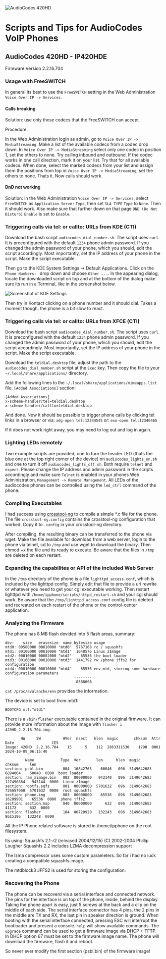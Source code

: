 <img src="https://raw.githubusercontent.com/janbiedermann/audiocodes_voip_phone/master/audiocodes-420hd.webp" alt="AudioCodes 420HD">

# Scripts and Tips for AudioCodes VoIP Phones

## AudioCodes 420HD - IP420HDE

Firmware Version 2.2.16.704

### Usage with FreeSWITCH

In general its best to use the `FreeSWITCH` setting in the Web Administration `Voice Over IP -> Services`.

#### Calls breaking

Solution: use only those codecs that the FreeSWITCH can accept

Procedure:

In the Web Administration login as admin, go to `Voice Over IP -> MediaStreaming`.
Make a list of the available codecs from a codec drop down.
In `Voice Over IP -> MediaStreaming` select only one codec in position 1, set the others to none.
Try calling inbound and outbound.
If the codec works in one call direction, mark it on your list.
Try that for all available codecs.
When done, select the marked codecs from your list and assign them the positions from top in
`Voice Over IP -> MediaStreaming`, set the others to none.
Thats it. Now calls should work.

#### DnD not working

Solution: In the Web Administration `Voice Over IP -> Services`, select `FreeSWITCH` as `Application Server` `Type`,
then set `SLA TYPE` `Type` to `None`. Then it should work. Also make sure that further down on that page
 `DND (Do Not Disturb)` `Enable` is set to `Enable`.

### Triggering calls via tel: or callto: URLs from KDE (CTI)

Download the bash script `audiocodes_dial_number.sh`. The script uses `curl`.
It is preconfigured with the default `1234` phone admin password. If you changed the admin password of your phone,
which you should, edit the script accordingly. Most importantly, set the IP address of your phone in the script.
Make the script executable.

Then go to the KDE System Settings -> Default Applications.
Click on the `Phone Numbers: ` drop down and choose `Other ...`.
In the appearing dialog, locate the downloaded script on top and at the bottom of the dialog
make sure its run in a Terminal, like in the screenshot below.

![Screenshot of KDE Settings](https://github.com/janbiedermann/audiocodes_voip_phone/blob/main/KDE_Settings.png?raw=true)

Then try in Kontact clicking on a phone number and it should dial. Takes a moment though, the phone is a bit slow
to react.

### Triggering calls via tel: or callto: URLs from XFCE (CTI)

Download the bash script `audiocodes_dial_number.sh`. The script uses `curl`.
It is preconfigured with the default `1234` phone admin password. If you changed the admin password of your phone,
which you should, edit the script accordingly. Most importantly, set the IP address of your phone in the script.
Make the script executable.

Download the `teldial.desktop` file, adjust the path to the `audiocodes_dial_number.sh` script at the `Exec` key.
Then copy the file to your `~/.local/share/applications/` directory.

Add the following lines to the `~/.local/share/applications/mimeapps.list` file, `[Added Associations]` section:
```
[Added Associations]
x-scheme-handler/tel=teldial.desktop
x-scheme-handler/callto=teldial.desktop
```

And done. Now it should be possible to trigger phone calls by clicking tel: links in a browser or via:
`xdg-open tel:12344545`
or:
`exo-open tel:12346465`

If it does not work right away, you may need to log out and log in again.

### Lighting LEDs remotely

Two example scripts are provided, one to turn the header LED (thats the blue one at the top right corner of the device)
on `audiocodes_lights_on.sh` and one to turn it off `audiocodes_lights_off.sh`.
Both require `telnet` and `expect`. Please change the IP address and admin password in the scripts
accordingly and make sure `Telnet` is enabled in your phones Web Administration, `Management -> Remote Management`.
All LEDs of the audiocodes phones can be controlled using the `led_ctrl` command of the phone.

### Compiling Executables

I had success using [crosstool-ng](https://crosstool-ng.github.io/) to compile a simple *.c file for the phone.
The file `crosstool-ng.config` contains the crosstool-ng configuration that worked.
Copy it to `.config` in your crosstool-ng directory.

After compiling, the resulting binary can be transferred to the phone via wget. Make the file available for download
from a web server, login to the phone via telnet, cd to `/tmp` and use wget to download the binary.
Then chmod +x the file and its ready to execute. Be aware that the files in `/tmp` are deleted on each restart.

### Expanding the capabilites or API of the included Web Server

In the `/tmp` directory of the phone is a file `lighttpd_access.conf`, which is included by the lighttpd config.
Simply edit that file to provide a url rewrite or whatever you need to get your cgi executable working.
Then restart lighttpd with `/home/ipphone/scripts/httpd_restart.sh` and your cgi should work.
Be aware that the `/tmp/lighttpd_access.conf` config file is deleted and recreated on each restart of the phone or the
control-center application.

### Analyzing the Firmware

The phone has 8 MB flash devided into 5 flash areas, summary:
```
dev:    size   erasesize  name bytesize usage
mtd0: 00580000 00010000 "mtd0"  5767168 ro / squashfs
mtd1: 00100000 00010000 "mtd1"  1048576 Linux zImage
mtd2: 00010000 00002000 "mtd2"    65536 the boot loader
mtd3: 00160000 00010000 "mtd3"  1441792 rw /phone jffs2 for configuration
mtd4: 00010000 00010000 "mtd4"    65536 env_mtd, storing some hardware configuration parameters
                               --------
                                8388608
```

`cat /proc/avalanche/env` provides the information.

The device is set to boot from mtd1:
```
BOOTCFG m:f:"mtd1"
```

There is a `/bin/flasher` executable contained in the original firmware.
It can provide more information about the image with `flasher i 420HD_2.2.16.704.img`:
```
       HW     SW          HVer  nsect   hlen  magic       chksum  Attr  Date                 CE5
Image: 420HD  2.2.16.704    15      5    112  2863311530    1798  0001  2024-10-09_06:15:40

         Name            Type  Ver       len      hlen  magic       chksum     len
section: psbl.bin         004  16842763    60046   096  3149642683    6894004    60048  0000  boot loader
section: ram_zimage.bin   002  00000000   943140   096  3149642683  127490864   943144  0000  Linux zImage
section: rootfs.sqfs      001  00000000  5701632   096  3149642683  726657068  5701632  0000  root squashfs
section: phone.img        003  00000000    65536   096  3149642683   16289901    65536  0000  phone jffs2
section: section.map      040  00000000      632   096  3149642683      41172      632  0000
section: flasher          104  00720920   132243   096  3149642683    8615196   132248  0000
```

All the IP Phone related software is stored in /home/ipphone on the root filesystem.

Its using:
Squashfs 2.1-r2 (released 2004/12/15) (C) 2002-2004 Phillip Lougher
Squashfs 2.2 includes LZMA decompression support

The lzma compressor uses some custom parameters. So far i had no luck creating a compatible squashfs image.

The mtdblock3 JFFS2 is used for storing the configuration.

### Recovering the Phone

The phone can be recoverd via a serial interface and connected network.
The pins for the interface is on top of the phone, inside, behind the display.
Taking the phone apart is easy, just 5 screws at the back and a clip on the middle of each side.
The serial interface connector has 4 pins, the 2 pins in the middle are TX and RX,
the last pin in speaker direction is ground.
When booting with the serial interface connected, pressing ESC will interrupt the bootloader and present a console.
`help` will show available commands.
The `upgrade` command can be used to get a firmware image via DHCP + TFTP.
In DHCP option 67 must be set to the firmware image name.
The phone will download the firmware, flash it and reboot.

So never ever modify the first section (psbl.bin) of the firmware image!
